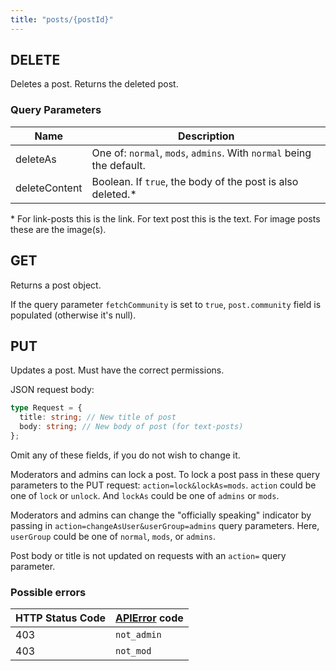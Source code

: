 ```yaml
---
title: "posts/{postId}"
---
```


## DELETE

Deletes a post. Returns the deleted post.

### Query Parameters

| Name          | Description                                                          |
| ------------- | -------------------------------------------------------------------- |
| deleteAs      | One of: `normal`, `mods`, `admins`. With `normal` being the default. |
| deleteContent | Boolean. If `true`, the body of the post is also deleted.\*          |

\* For link-posts this is the link. For text post this is the text. For image posts these are the image(s).

## GET

Returns a post object.

If the query parameter `fetchCommunity` is set to `true`, `post.community` field is populated (otherwise it's null).

## PUT

Updates a post. Must have the correct permissions.

JSON request body:

```ts
type Request = {
  title: string; // New title of post
  body: string; // New body of post (for text-posts)
};
```

Omit any of these fields, if you do not wish to change it.

Moderators and admins can lock a post. To lock a post pass in these query parameters to the PUT request: `action=lock&lockAs=mods`. `action` could be one of `lock` or `unlock`. And `lockAs` could be one of `admins` or `mods`.

Moderators and admins can change the "officially speaking" indicator by passing in `action=changeAsUser&userGroup=admins` query parameters. Here, `userGroup` could be one of `normal`, `mods`, or `admins`.

Post body or title is not updated on requests with an `action=` query parameter.

### Possible errors

| HTTP Status Code | [APIError](/errors) code |
| ---------------- | ------------------------ |
| 403              | `not_admin`              |
| 403              | `not_mod`                |
